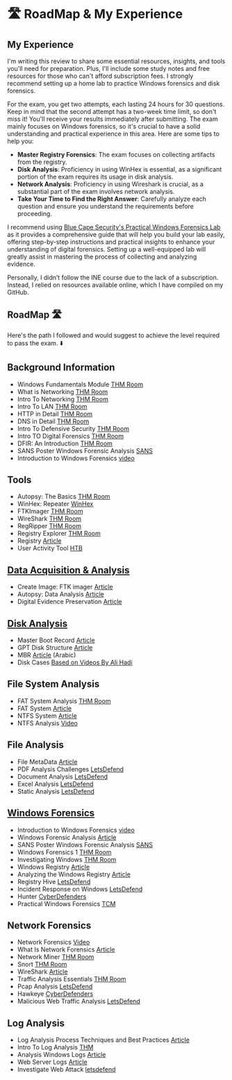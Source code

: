 # 🛣️ RoadMap & My Experience

## My Experience

I'm writing this review to share some essential resources, insights, and tools you'll need for preparation. Plus, I'll include some study notes and free resources for those who can't afford subscription fees. I strongly recommend setting up a home lab to practice Windows forensics and disk forensics.

For the exam, you get two attempts, each lasting 24 hours for 30 questions. Keep in mind that the second attempt has a two-week time limit, so don't miss it! You'll receive your results immediately after submitting. The exam mainly focuses on Windows forensics, so it's crucial to have a solid understanding and practical experience in this area. Here are some tips to help you:

- **Master Registry Forensics**: The exam focuses on collecting artifacts from the registry.
- **Disk Analysis**: Proficiency in using WinHex is essential, as a significant portion of the exam requires its usage in disk analysis.
- **Network Analysis**: Proficiency in using Wireshark is crucial, as a substantial part of the exam involves network analysis.
- **Take Your Time to Find the Right Answer**: Carefully analyze each question and ensure you understand the requirements before proceeding.

I recommend using [Blue Cape Security's Practical Windows Forensics Lab](https://github.com/bluecapesecurity/PWF) as it provides a comprehensive guide that will help you build your lab easily, offering step-by-step instructions and practical insights to enhance your understanding of digital forensics. Setting up a well-equipped lab will greatly assist in mastering the process of collecting and analyzing evidence.

Personally, I didn’t follow the INE course due to the lack of a subscription. Instead, I relied on resources available online, which I have compiled on my GitHub.

## RoadMap 🛣

Here's the path I followed and would suggest to achieve the level required to pass the exam. ⬇️

## Background Information

* Windows Fundamentals Module  [THM Room](https://tryhackme.com/module/windows-fundamentals)
* What is Networking  [THM Room](https://tryhackme.com/room/whatisnetworking)
* Intro To Networking  [THM Room](https://tryhackme.com/room/introtonetworking)
* Intro To LAN  [THM Room](https://tryhackme.com/room/introtolan)
* HTTP in Detail  [THM Room](https://tryhackme.com/room/httpindetail)
* DNS in Detail  [THM Room](https://tryhackme.com/room/dnsindetail)
* Intro To Defensive Security  [THM Room](https://tryhackme.com/module/introduction-to-defensive-security)
* Intro TO Digital Forensics  [THM Room](https://tryhackme.com/r/room/introdigitalforensics)
* DFIR: An Introduction  [THM Room](https://tryhackme.com/r/room/introductoryroomdfirmodule)
* SANS Poster Windows Forensic Analysis [SANS](https://www.sans.org/posters/windows-forensic-analysis/)
* Introduction to Windows Forensics [video](https://www.youtube.com/watch?v=VYROU-ZwZX8&list=PLlv3b9B16ZadqDQH0lTRO4kqn2P1g9Mve)

## Tools

* Autopsy: The Basics [THM Room](https://tryhackme.com/r/room/autopsy2ze0)
* WinHex: Repeater [WinHex](https://x-ways.net/winhex/)
* FTKImager [THM Room](https://tryhackme.com/r/room/caseb4dm755)
* WireShark [THM Room](https://tryhackme.com/r/room/trafficanalysisessentials)
* RegRipper [THM Room](https://tryhackme.com/r/room/expregistryforensics)
* Registry Explorer [THM Room](https://tryhackme.com/r/room/windowsforensics1)
* Registry [Article](https://github.com/bluecapesecurity/PWF/blob/main/Resources/Analysis-Notes-Template.docx)
* User Activity Tool [HTB](https://academy.hackthebox.com/course/preview/user-behavior-forensics)

## [Data Acquisition & Analysis](https://github.com/XxrzxX/eCDFP-Notes/tree/main/Note/Data-Acquisition)

* Create Image: FTK imager [Article](https://www.geeksforgeeks.org/how-to-create-a-forensic-image-with-ftk-imager/)
* Autopsy: Data Analysis [Article](https://www.geeksforgeeks.org/analysis-of-data-source-using-autopsy/)
* Digital Evidence Preservation [Article](https://www.geeksforgeeks.org/digital-evidence-preservation-digital-forensics/)

## [Disk Analysis](https://github.com/XxrzxX/eCDFP-Notes/tree/main/Note/Disk)

* Master Boot Record [Article](https://www.blackhillsinfosec.com/dissecting-the-master-boot-record/)
* GPT Disk Structure [Article](http://www.invoke-ir.com/2015/06/ontheforensictrail-part3.html)
* MBR [Article](https://www.youtube.com/watch?v=sUZCJ0Y7UnY) (Arabic)
* Disk Cases [Based on Videos By Ali Hadi](https://github.com/cout-hello/eCDFP/tree/main/disk-destruction-and-repair)

## File System Analysis

* FAT System Analysis [THM Room](https://tryhackme.com/r/room/linuxfilesystemanalysis)
* FAT System [Article](https://www.tavi.co.uk/phobos/fat.html)
* NTFS System [Article](https://recoverit.wondershare.com/file-system/ntfs-file-system.html)
* NTFS Analysis [Video](https://youtu.be/J7ZUHpJLhwg?si=Nro-vlYC-wp7hH3s)

## File Analysis

* File MetaData [Article](https://medium.com/kaldea-hq/data-vs-metadata-and-why-it-matters-for-analysis-5a80ea16760c)
* PDF Analysis Challenges [LetsDefend](https://app.letsdefend.io/challenge/pdf-analysis)
* Document Analysis [LetsDefend](https://app.letsdefend.io/training/lessons/malicious-document-analysis)
* Excel Analysis [LetsDefend](https://app.letsdefend.io/challenge/Malicious-VBA)
* Static Analysis [LetsDefend](https://app.letsdefend.io/training/lessons/static-malware-analysis)

## [Windows Forensics](https://github.com/XxrzxX/eCDFP-Notes/tree/main/Note/Windows-Forensics)

* Introduction to Windows Forensics [video](https://www.youtube.com/watch?v=VYROU-ZwZX8&list=PLlv3b9B16ZadqDQH0lTRO4kqn2P1g9Mve)
* Windows Forensic Analysis [Article](https://www.geeksforgeeks.org/windows-forensic-analysis/)
* SANS Poster Windows Forensic Analysis [SANS](https://www.sans.org/posters/windows-forensic-analysis/)
* Windows Forensics 1 [THM Room](https://tryhackme.com/r/room/windowsforensics1)
* Investigating Windows [THM Room](https://tryhackme.com/r/room/investigatingwindows)
* Windows Registry [Article](https://learn.microsoft.com/en-us/troubleshoot/windows-server/performance/windows-registry-advanced-users)
* Analyzing the Windows Registry [Article](https://www.hackers-arise.com/post/2016/10/21/Digital-Forensics-Part-5-Analyzing-the-Windows-Registry-for-Evidence)
* Registry Hive [LetsDefend](https://app.letsdefend.io/challenge/registryhive)
* Incident Response on Windows [LetsDefend](https://app.letsdefend.io/training/lessons/incident-response-windows)
* Hunter [CyberDefenders](https://cyberdefenders.org/blueteam-ctf-challenges/hunter/)
* Practical Windows Forensics [TCM](https://academy.tcm-sec.com/p/practical-windows-forensics)

## Network Forensics

* Network Forensics [Video](https://youtu.be/jcEFuIpTlB8?si=UUPBC1elITfcO8Up)
* What Is Network Forensics [Article](https://www.geeksforgeeks.org/what-is-network-forensics/)
* Network Miner [THM Room](https://tryhackme.com/r/room/networkminer)
* Snort [THM Room](https://tryhackme.com/r/room/snort)
* WireShark [Article](https://www.wireshark.org/docs/wsug_html_chunked/ChapterIntroduction.html)
* Traffic Analysis Essentials [THM Room](https://tryhackme.com/r/room/trafficanalysisessentials)
* Pcap Analysis [LetsDefend](https://app.letsdefend.io/challenge/pcap-analysis)
* Hawkeye [CyberDefenders](https://cyberdefenders.org/blueteam-ctf-challenges/hawkeye/)
* Malicious Web Traffic Analysis [LetsDefend](https://app.letsdefend.io/challenge/malicious-web-traffic-analysis)



## Log Analysis
* Log Analysis Process Techniques and Best Practices [Article](https://www.exabeam.com/explainers/log-management/what-is-log-analysis-process-techniques-and-best-practices/)
* Intro To Log Analysis [THM](https://tryhackme.com/r/room/introtologanalysis)
* Analysis Windows Logs [Article](https://betterstack.com/community/guides/logging/how-to-view-and-analyze-logs-with-windows-event-viewer/)
* Web Server Logs [Article](https://www.crowdstrike.com/en-us/cybersecurity-101/observability/web-server-logs/)
* Investigate Web Attack [letsdefend](https://app.letsdefend.io/challenge/investigate-web-attack)
